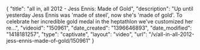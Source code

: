 {
    "title": "all in, all 2012 - Jess Ennis: Made of Gold",
    "description": "Up until yesterday Jess Ennis was 'made of steel', now she's 'made of gold'. To celebrate her incredible gold medal in the heptathlon we've customized her re...",
    "videoid": "150961",
    "date_created": "1396646893",
    "date_modified": "1418181257",
    "type": "captivate",
    "layout": "video",
    "url": "\/v\/all-in-all-2012-jess-ennis-made-of-gold\/150961"
}